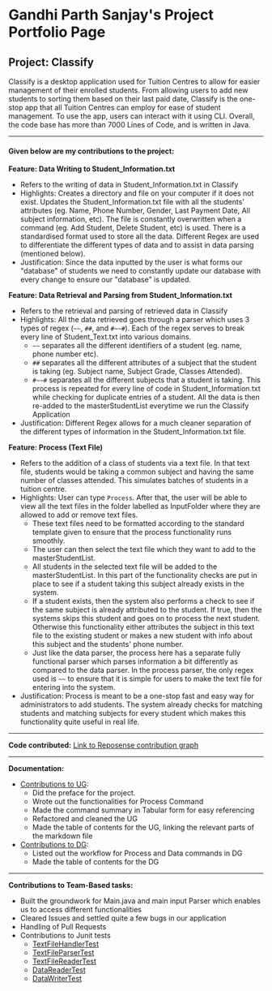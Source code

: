 # Gandhi Parth Sanjay's Project Portfolio Page

## Project: Classify

Classify is a desktop application used for Tuition Centres to allow for easier management of their enrolled students. 
From allowing users to add new students to sorting them based on their last paid date, Classify is the one-stop app that
all Tuition Centres can employ for ease of student management. To use the app, users can interact with it using CLI.
Overall, the code base has more than 7000 Lines of Code, and is written in Java.

---

#### Given below are my contributions to the project:

**Feature: Data Writing to Student_Information.txt**
* Refers to the writing of data in Student_Information.txt in Classify
* Highlights: Creates a directory and file on your computer if it does not exist. Updates the Student_Information.txt file with all the students' attributes (eg. Name, Phone Number, Gender, Last Payment Date, All subject information, etc). The file is constantly overwritten when a command (eg. Add Student, Delete Student, etc) is used. There is a standardised format used to store all the data. Different Regex are used to differentiate the different types of data and to assist in data parsing (mentioned below).
* Justification: Since the data inputted by the user is what forms our "database" of students we need to constantly update our database with every change to ensure our "database" is updated.

**Feature: Data Retrieval and Parsing from Student_Information.txt**
* Refers to the retrieval and parsing of retrieved data in Classify
* Highlights: All the data retrieved goes through a parser which uses 3 types of regex (```~~```, ```##```, and ```#~~#```). Each of the regex serves to break every line of Student_Text.txt into various domains. 
    * ```~~``` separates all the different identifiers of a student (eg. name, phone number etc).
    * ```##``` separates all the different attributes of a subject that the student is taking (eg. Subject name, Subject Grade, Classes Attended).
    * ```#~~#``` separates all the different subjects that a student is taking.
    This process is repeated for every line of code in Student_Information.txt while checking for duplicate entries of a student. All the data is then re-added to the masterStudentList everytime we run the Classify Application
* Justification: Different Regex allows for a much cleaner separation of the different types of information in the Student_Information.txt file. 

**Feature: Process (Text File)**
* Refers to the addition of a class of students via a text file. In that text file, students would be taking a common subject and having the same number of classes attended. This simulates batches of students in a tuition centre.
* Highlights: User can type ```Process```. After that, the user will be able to view all the text files in the folder labelled as InputFolder where they are allowed to add or remove text files. 
    * These text files need to be formatted according to the standard template given to ensure that the process functionality runs smoothly.
    * The user can then select the text file which they want to add to the masterStudentList. 
    * All students in the selected text file will be added to the masterStudentList. In this part of the functionality checks are put in place to see if a student taking this subject already exists in the system. 
    * If a student exists, then the system also performs a check to see if the same subject is already attributed to the student. 
    If true, then the systems skips this student and goes on to process the next student. 
    Otherwise this functionality either attributes the subject in this text file to the existing student or makes a new student with info about this subject and the students' phone number.
    * Just like the data parser, the process here has a separate fully functional parser which parses information a bit differently as compared to the data parser. In the process parser, the only regex used is ```~~``` to ensure that it is simple for users to make the text file for entering into the system. 
* Justification: Process is meant to be a one-stop fast and easy way for administrators to add students. The system already checks for matching students and matching subjects for every student which makes this functionality quite useful in real life. 

---
**Code contributed:** [Link to Reposense contribution graph](https://nus-cs2113-ay2324s2.github.io/tp-dashboard/?search=ParthGandhiNUS&breakdown=true&sort=groupTitle%20dsc&sortWithin=title&since=2024-02-23&timeframe=commit&mergegroup=&groupSelect=groupByRepos&checkedFileTypes=docs~functional-code~test-code~other)

---

**Documentation:**
* [Contributions to UG](https://github.com/AY2324S2-CS2113-T13-3/tp/blob/master/docs/UserGuide.md):
    * Did the preface for the project. 
    * Wrote out the functionalities for Process Command
    * Made the command summary in Tabular form for easy referencing
    * Refactored and cleaned the UG
    * Made the table of contents for the UG, linking the relevant parts of the markdown file
* [Contributions to DG](https://github.com/AY2324S2-CS2113-T13-3/tp/blob/master/docs/DeveloperGuide.md):
    * Listed out the workflow for Process and Data commands in DG
    * Made the table of contents for the DG

---

**Contributions to Team-Based tasks:**
* Built the groundwork for Main.java and main input Parser which enables us to access different functionalities
* Cleared Issues and settled quite a few bugs in our application
* Handling of Pull Requests 
* Contributions to Junit tests
    * [TextFileHandlerTest](https://github.com/AY2324S2-CS2113-T13-3/tp/blob/master/src/test/java/classify/textfilecode/TextFileHandlerTest.java)
    * [TextFileParserTest](https://github.com/AY2324S2-CS2113-T13-3/tp/blob/master/src/test/java/classify/textfilecode/TextFileParserTest.java)
    * [TextFileReaderTest](https://github.com/AY2324S2-CS2113-T13-3/tp/blob/master/src/test/java/classify/textfilecode/TextFileReaderTest.java)
    * [DataReaderTest](https://github.com/AY2324S2-CS2113-T13-3/tp/blob/master/src/test/java/classify/data/DataReaderTest.java)
    * [DataWriterTest](https://github.com/AY2324S2-CS2113-T13-3/tp/blob/master/src/test/java/classify/data/DataWriterTest.java)
